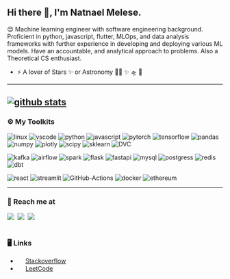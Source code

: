 ## Hi there 👋, I'm Natnael Melese.
😊 Machine learning engineer with software engineering background. Proficient in python, javascript, flutter, MLOps, and data analysis frameworks with further experience in developing and deploying various ML models. Have an accountable, and analytical approach to problems.  Also a Theoretical CS enthusiast.
- ⚡️ A lover of Stars ✨ or Astronomy 👩‍🚀 ✨ 🛸 🌌
---
[![github stats](https://github-readme-stats.vercel.app/api?username=natyrix&count_private=true&show_icons=true&theme=dark)](https://github.com/natyrix)
---
<!-- Machine Learning engineer with 2 years of work experience. Software Engineering background with proficiency
in Python, JavaScript, C#, MLOps, DevOps, SQL, Containerization,and data analysis frameworks with further
experience in the development and deployment of various ML models. Also a Theoretical CS enthusiast. -->

### ⚙️ My Toolkits

![linux][linux-icon] ![vscode][vscode-icon] ![python][python-icon] ![javascript][javascript-icon]
![pytorch][pytorch-icon] ![tensorflow][tensorflow-icon] ![pandas][pandas-icon] ![numpy][numpy-icon] ![plotly][plotly-icon] ![scipy][scipy-icon] ![sklearn][sklearn-icon] ![DVC][dvc-icon]

![kafka][kafka-icon] ![airflow][airflow-icon] ![spark][spark-icon]
![flask][flask-icon] ![fastapi][fast-api-icon] 
![mysql][mysql-icon] ![postgress][postgress-icon] ![redis][redis-icon] ![dbt][dbt-icon]

![react][react-icon] ![streamlit][streamlit-icon]
![GitHub-Actions][github-action-icon] ![docker][docker-icon]
![ethereum][ethereum-icon]

---
### 💬 Reach me at

<a href="https://www.linkedin.com/in/natnael-melese/" target="_blank"><img src="https://img.shields.io/badge/linkedin-0077B5.svg?style=flat&logo=linkedin&logoColor=white"/></a>
&nbsp;<a href="https://twitter.com/natrix277"><img src="https://img.shields.io/badge/twitter-1DA1F2.svg?style=flat&logo=twitter&logoColor=white"/></a>
&nbsp;<a href="https://medium.com/@natnaelmelese" target="_blank"><img src="https://img.shields.io/badge/Medium-12100E?style=flat&logo=medium&logoColor=white"/></a> &nbsp;  
<br />
### 🖥 Links
- <img src="https://cdn.worldvectorlogo.com/logos/stack-overflow.svg" alt="" width="15" height="15"/> [Stackoverflow](https://stackoverflow.com/users/11862354/nathyrix)
- <img src="https://leetcode.com/static/images/LeetCode_logo_rvs.png" width="15" height="15"/> [LeetCode](https://leetcode.com/natyrix/)



[linux-icon]: https://img.shields.io/badge/Linux-FCC624?style=flat&logo=linux&logoColor=black
[vscode-icon]: https://img.shields.io/badge/-Visual%20Studio%20Code-23A9F2?style=flat&logo=Visual%20Studio%20Code&logoColor=white
[github-action-icon]: https://img.shields.io/badge/github%20actions-%232671E5.svg?style=flat&logo=githubactions&logoColor=white

[mysql-icon]: https://img.shields.io/badge/mysql-%2300f.svg?style=flat&logo=mysql&logoColor=white
[postgress-icon]: https://img.shields.io/badge/postgres-%23316192.svg?style=flat&logo=postgresql&logoColor=white
[redis-icon]: https://img.shields.io/badge/redis-%23DD0031.svg?style=flat&logo=redis&logoColor=white

[kafka-icon]: https://img.shields.io/badge/Apache%20Kafka-000?style=flat&logo=apachekafka
[fast-api-icon]: https://img.shields.io/badge/FastAPI-005571?style=flat&logo=fastapi
[flask-icon]: https://img.shields.io/badge/flask-%23000.svg?style=flat&logo=flask&logoColor=white
[react-icon]: https://img.shields.io/badge/react-%2320232a.svg?style=flat&logo=react&logoColor=%2361DAFB
[streamlit-icon]: https://img.shields.io/badge/-Streamlit-05122A?style=flat&logo=Streamlit;
[python-icon]: https://img.shields.io/badge/Python-14354C?style=flat&logo=python&logoColor=white

[javascript-icon]: https://img.shields.io/badge/javascript-%23323330.svg?style=flat&logo=javascript&logoColor=%23F7DF1E

[plotly-icon]: https://img.shields.io/badge/Plotly-%233F4F75.svg?style=flat&logo=plotly&logoColor=white
[pytorch-icon]: https://img.shields.io/badge/PyTorch-%23EE4C2C.svg?style=flat&logo=PyTorch&logoColor=white
[tensorflow-icon]: https://img.shields.io/badge/TensorFlow-%23FF6F00.svg?style=flat&logo=TensorFlow&logoColor=white
[numpy-icon]: https://img.shields.io/badge/numpy-%23013243.svg?style=flat&logo=numpy&logoColor=white
[pandas-icon]: https://img.shields.io/badge/pandas-%23150458.svg?style=flat&logo=pandas&logoColor=white
[sklearn-icon]: https://img.shields.io/badge/scikit--learn-%23F7931E.svg?style=flat&logo=scikit-learn&logoColor=white
[scipy-icon]: https://img.shields.io/badge/SciPy-%230C55A5.svg?style=flat&logo=scipy&logoColor=%white
[dvc-icon]: https://img.shields.io/badge/-DVC-05122A?style=flat&logo=DVC
[dbt-icon]: https://img.shields.io/badge/dbt-FF694B?style=flat&logo=dbt&logoColor=white
[docker-icon]: https://img.shields.io/badge/docker-%230db7ed.svg?style=flat&logo=docker&logoColor=white
[arduino-icon]: https://img.shields.io/badge/-Arduino-00979D?style=flat&logo=Arduino&logoColor=white
[raspberry-pi-icon]: https://img.shields.io/badge/-RaspberryPi-C51A4A?style=flat&logo=Raspberry-Pi
[airflow-icon]: https://img.shields.io/badge/Apache%20Airflow-017CEE?style=flat&logo=Apache%20Airflow&logoColor=white
[spark-icon]: https://img.shields.io/badge/Apache_Spark-FFFFFF?style=flat&logo=apachespark&logoColor=#E35A16
[ethereum-icon]: https://img.shields.io/badge/Ethereum-3C3C3D?style=flat&logo=Ethereum&logoColor=white

<!--
- <img src="https://play-lh.googleusercontent.com/hB9t3Z-mi284_49HA3nAuhO-W5Cyhje7r2P9McdgORoVCd-0SV54c12NMQWLHnqALw" alt="medium" width="15" height="15"/> [Medium Blog](https://medium.com/@natnaelmelese)
- <img src="https://cdn.worldvectorlogo.com/logos/linkedin-icon-2.svg" alt="LinkedIn" width="15" height="15"/> [LinkedIn](https://www.linkedin.com/in/natnael-melese/)
- <img src="https://cdn.worldvectorlogo.com/logos/stack-overflow.svg" alt="LinkedIn" width="15" height="15"/> [Stackoverflow](https://stackoverflow.com/users/11862354/nathyrix)

https://twitter.com/natrix277


**natyrix/natyrix** is a ✨ _special_ ✨ repository because its `README.md` (this file) appears on your GitHub profile.

Here are some ideas to get you started:

- 🔭 I’m currently working on ...
- 🌱 I’m currently learning ...
- 👯 I’m looking to collaborate on ...
- 🤔 I’m looking for help with ...
- 💬 Ask me about ...
- 📫 How to reach me: ...
- 😄 Pronouns: ...
- ⚡ Fun fact: ...
-->

